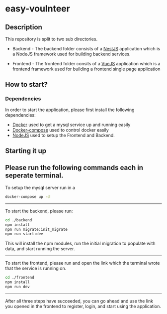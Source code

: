 # easy-voulnteer

## Description

This repository is split to two sub directories.

* Backend - The backend folder consists of a [NestJS](https://nestjs.com/) application which is a NodeJS framework used for building backend services.

* Frontend - The frontend folder consits of a [VueJS](https://vuejs.org/) application which is a frontend framework used for building a frontend single page application 


## How to start?


### Dependencies
In order to start the application, please first install the following dependencies:

* [Docker](https://docs.docker.com/engine/install/) used to get a mysql service up and running easily
* [Docker-compose](https://docs.docker.com/compose/install/) used to control docker easily
* [NodeJS](https://nodejs.org/en) used to setup the Frontend and Backend.

## Starting it up

Please run the following commands each in seperate terminal.
---
To setup the mysql server run in a 
```bash
docker-compose up -d
```
---
To start the backend, please run:
```bash
cd ./backend
npm install
npm run migrate:init_migrate 
npm run start:dev
```

This will install the npm modules, run the initial migration to populate with data, and start running the server.

---

To start the frontend, please run and open the link which the terminal wrote that the service is running on.
```bash
cd ./frontend
npm install
npm run dev
```

---

After all three steps have succeeded, you can go ahead and use the link you opened in the frontend to register, login, and start using the application.